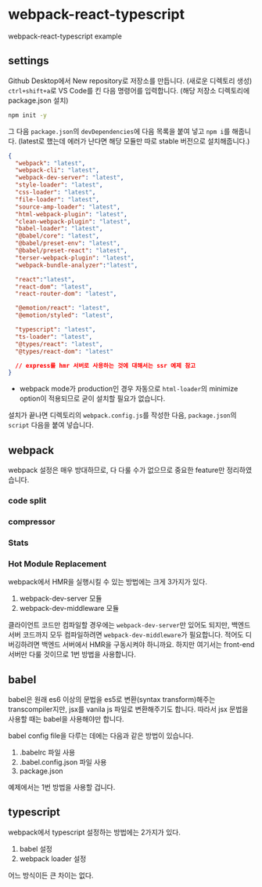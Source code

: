 # webpack-react-typescript
webpack-react-typescript example

##    settings
Github Desktop에서 New repository로 저장소를 만듭니다. (새로운 디렉토리 생성)
`ctrl+shift+a`로 VS Code를 킨 다음 명령어를 입력합니다. (해당 저장소 디렉토리에 package.json 설치)
```sh
npm init -y
```

그 다음 `package.json`의 `devDependencies`에 다음 목록을 붙여 넣고 `npm i`를 해줍니다.
(latest로 했는데 에러가 난다면 해당 모듈만 따로 stable 버전으로 설치해줍니다.)
```json
{
  "webpack": "latest",
  "webpack-cli": "latest",
  "webpack-dev-server": "latest",
  "style-loader": "latest",
  "css-loader": "latest",
  "file-loader": "latest",
  "source-amp-loader": "latest",
  "html-webpack-plugin": "latest",
  "clean-webpack-plugin": "latest",
  "babel-loader": "latest",
  "@babel/core": "latest",
  "@babel/preset-env": "latest",
  "@babel/preset-react": "latest",
  "terser-webpack-plugin": "latest",
  "webpack-bundle-analyzer":"latest",

  "react":"latest",
  "react-dom": "latest",
  "react-router-dom": "latest",

  "@emotion/react": "latest",
  "@emotion/styled": "latest",

  "typescript": "latest",
  "ts-loader": "latest",
  "@types/react": "latest",
  "@types/react-dom": "latest"

  // express를 hmr 서버로 사용하는 것에 대해서는 ssr 예제 참고
}
```

* webpack mode가 production인 경우 자동으로 `html-loader`의 minimize option이 적용되므로 굳이 설치할 필요가 없습니다.

설치가 끝나면 디렉토리의 `webpack.config.js`를 작성한 다음, `package.json`의 `script` 다음을 붙여 넣습니다.
`
`

##      webpack
webpack 설정은 매우 방대하므로, 다 다룰 수가 없으므로 중요한 feature만 정리하였습니다.

###     code split

###     compressor

###     Stats

###     Hot Module Replacement
webpack에서 HMR을 실행시킬 수 있는 방법에는 크게 3가지가 있다.
1.  webpack-dev-server 모듈
2.  webpack-dev-middleware 모듈

클라이언트 코드만 컴파일할 경우에는 `webpack-dev-server`만 있어도 되지만, 백엔드 서버 코드까지 모두 컴파일하려면 `webpack-dev-middleware`가 필요합니다. 적어도 디버깅하려면 백엔드 서버에서 HMR을 구동시켜야 하니까요. 하지만 여기서는 front-end 서버만 다룰 것이므로 1번 방법을 사용합니다.


##      babel
babel은 원래 es6 이상의 문법을 es5로 변환(syntax transform)해주는 transcompiler지만, jsx를 vanila js 파일로 변환해주기도 합니다. 따라서 jsx 문법을 사용할 때는 babel을 사용해야만 합니다.

babel config file을 다루는 데에는 다음과 같은 방법이 있습니다.
1.  .babelrc 파일 사용
2.  .babel.config.json 파일 사용
3.   package.json 

예제에서는 1번 방법을 사용할 겁니다.

##    typescript
webpack에서 typescript 설정하는 방법에는 2가지가 있다.
1.  babel 설정
2.  webpack loader 설정

어느 방식이든 큰 차이는 없다.